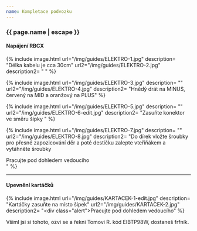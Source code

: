```yaml
---
name: Kompletace podvozku
---
```

### {{ page.name | escape }}

#### Napájení RBCX

{% include image.html
    url="/img/guides/ELEKTRO-1.jpg"
    description=
        "Délka kabelu je cca 30cm"
    url2="/img/guides/ELEKTRO-2.jpg"
    description2=
        " "
%}

{% include image.html
    url="/img/guides/ELEKTRO-3.jpg"
    description=
        ""
    url2="/img/guides/ELEKTRO-4.jpg"
    description2=
        "Hnědý drát na MINUS, červený na MID a oranžový na PLUS"
%}

{% include image.html
    url="/img/guides/ELEKTRO-5.jpg"
    description=
        ""
    url2="/img/guides/ELEKTRO-6-edit.jpg"
    description2=
        "Zasuňte konektor ve směru šipky "
%}

{% include image.html
    url="/img/guides/ELEKTRO-7.jpg"
    description=
        ""
    url2="/img/guides/ELEKTRO-8.jpg"
    description2=
        "Do dírek vložte šroubky pro přesné zapozicování děr a poté destičku zalepte vteřiňákem a vytáhněte šroubky
<div class=\"alert\">Pracujte pod dohledem vedoucího</div>"
%}

---

#### Upevnění kartáčků

{% include image.html
    url="/img/guides/KARTACEK-1-edit.jpg"
    description=
        "Kartáčky zasuňte na místo šipek"
    url2="/img/guides/KARTACEK-2.jpg"
    description2=
        "<div class=\"alert\">Pracujte pod dohledem vedoucího</div>"
%}

Všiml jsi si tohoto, ozvi se a řekni Tomovi R. kód EIBTP98W, dostaneš frfník.
